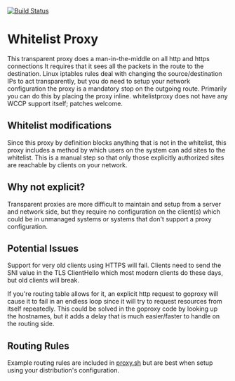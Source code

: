 [![Build Status](https://travis-ci.org/mzimmerman/whitelistproxy.svg)](https://travis-ci.org/mzimmerman/whitelistproxy)

# Whitelist Proxy

This transparent proxy does a man-in-the-middle on all http and https connections It requires that it sees all the packets in the route to the destination.  Linux iptables rules deal with changing the source/destination IPs to act transparently, but you do need to setup your network configuration the proxy is a mandatory stop on the outgoing route.  Primarily you can do this by placing the proxy inline.  whitelistproxy does not have any WCCP support itself; patches welcome.

## Whitelist modifications

Since this proxy by definition blocks anything that is not in the whitelist, this proxy includes a method by which users on the system can add sites to the whitelist.  This is a manual step so that only those explicitly authorized sites are reachable by clients on your network.

## Why not explicit?

Transparent proxies are more difficult to maintain and setup from a server and network side, but they require no configuration on the client(s) which could be in unmanaged systems or systems that don't support a proxy configuration.

## Potential Issues

Support for very old clients using HTTPS will fail.  Clients need to send the SNI value in the TLS ClientHello which most modern clients do these days, but old clients will break.

If you're routing table allows for it, an explicit http request to goproxy will cause it to fail in an endless loop since it will try to request resources from itself repeatedly.  This could be solved in the goproxy code by looking up the hostnames, but it adds a delay that is much easier/faster to handle on the routing side.

## Routing Rules

Example routing rules are included in [proxy.sh](https://github.com/elazarl/goproxy/blob/master/examples/transparent/proxy.sh) but are best when setup using your distribution's configuration.
